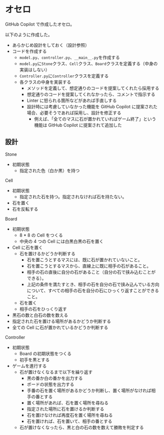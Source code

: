 # オセロ

GitHub Copilot で作成したオセロ。

以下のように作成した。

- あらかじめ設計をしておく（設計参照）
- コードを作成する
  - `model.py`、`controller.py`、`__main__.py`を作成する
  - `model.py`に`Stone`クラス、`Cell`クラス、`Board`クラスを定義する（中身の実装はしない）
  - `Controller.py`に`Controller`クラスを定義する
  - 各クラスの中身を実装する
    - メソッドを定義して、想定通りのコードを提案してくれたら採用する
    - 想定通りのコードを提案してくれなかったら、コメントで指示する
    - Linter に怒られる箇所などがあれば手直しする
    - 設計時には考慮していなかった機能を GitHub Copilot に提案された場合、必要そうであれば採用し、設計を修正する
      - 例えば、「全てのマスに石が置かれていればゲーム終了」という機能は GitHub Copilot に提案されて追加した

## 設計

Stone

- 初期状態
  - 指定された色（白か黒）を持つ

Cell

- 初期状態
  - 指定された石を持つ。指定されなければ石を持たない。
- 石を置く
- 石を反転する

Board

- 初期状態
  - 8 \* 8 の Cell をつくる
  - 中央の 4 つの Cell には白黒白黒の石を置く
- Cell に石を置く
  - 石を置けるかどうか判断する
    - 石を置こうとするマスには、既に石が置かれていないこと。
    - 石を置こうとするマスから、直線上に既に相手の石があること。
    - 相手の石の直後に自分の石があること（自分の石で挟み込むことができる）。
    - 上記の条件を満たすとき、相手の石を自分の石で挟み込んでいる方向について、すべての相手の石を自分の石にひっくり返すことができること。
  - 石を置く
  - 相手の石をひっくり返す
- 黒石の数と白石の数を数える
- 指定された石を置ける場所があるかどうか判断する
- 全ての Cell に石が置かれているかどうか判断する

Controller

- 初期状態
  - Board の初期状態をつくる
  - 初手を黒とする
- ゲームを進行する
  - 石が置けなくなるまで以下を繰り返す
    - 黒の番か白の番かを出力する
    - ボードの状態を出力する
    - 手番の石を置く場所があるかどうか判断し、置く場所がなければ相手の番とする
    - 置く場所があれば、石を置く場所を尋ねる
    - 指定された場所に石を置けるか判断する
    - 石を置けなければ再度石を置く場所を尋ねる
    - 石を置ければ、石を置いて、相手の番とする
  - 石が置けなくなったら、黒と白の石の数を数えて勝敗を判定する
